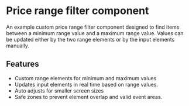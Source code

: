 # Price range filter component

An example custom price range filter component designed to find items between a minimum range value and a maximum range value.
Values can be updated either by the two range elements or by the input elements manually.

## Features

- Custom range elements for minimum and maximum values
- Updates input elements in real time based on range values.
- Auto adjusts for smaller screen sizes
- Safe zones to prevent element overlap and valid event areas.
